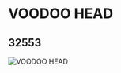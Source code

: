 # VOODOO HEAD
## 32553
![VOODOO HEAD](https://lc-www-live-s.legocdn.com/media/bricks/5/2/4144511.jpg)